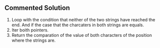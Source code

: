 ## Commented Solution

1. Loop with the condition that neither of the two strings have reached the end. And if the case that the charcaters in both strings are equals.
2. Iter boith pointers.
3. Return the comparation of the value of both characters of the position where the strings are.
